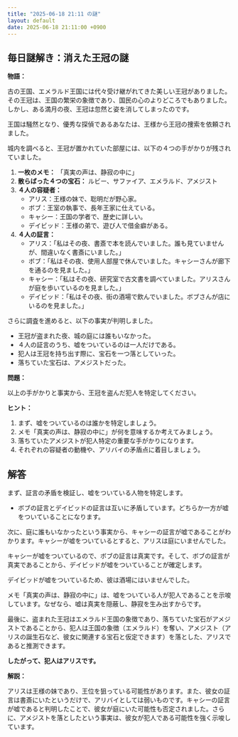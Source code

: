 ```yaml
---
title: "2025-06-18 21:11 の謎"
layout: default
date: 2025-06-18 21:11:00 +0900
---
```

## 毎日謎解き：消えた王冠の謎

**物語：**

古の王国、エメラルド王国には代々受け継がれてきた美しい王冠がありました。その王冠は、王国の繁栄の象徴であり、国民の心のよりどころでもありました。しかし、ある満月の夜、王冠は忽然と姿を消してしまったのです。

王国は騒然となり、優秀な探偵であるあなたは、王様から王冠の捜索を依頼されました。

城内を調べると、王冠が置かれていた部屋には、以下の４つの手がかりが残されていました。

1.  **一枚のメモ：** 「真実の声は、静寂の中に」
2.  **散らばった４つの宝石：** ルビー、サファイア、エメラルド、アメジスト
3.  **４人の容疑者：**
    *   アリス：王様の妹で、聡明だが野心家。
    *   ボブ：王室の執事で、長年王家に仕えている。
    *   キャシー：王国の学者で、歴史に詳しい。
    *   デイビッド：王様の弟で、遊び人で借金癖がある。
4.  **４人の証言：**
    *   アリス：「私はその夜、書斎で本を読んでいました。誰も見ていませんが、間違いなく書斎にいました。」
    *   ボブ：「私はその夜、使用人部屋で休んでいました。キャシーさんが廊下を通るのを見ました。」
    *   キャシー：「私はその夜、研究室で古文書を調べていました。アリスさんが庭を歩いているのを見ました。」
    *   デイビッド：「私はその夜、街の酒場で飲んでいました。ボブさんが店にいるのを見ました。」

さらに調査を進めると、以下の事実が判明しました。

*   王冠が盗まれた夜、城の庭には誰もいなかった。
*   ４人の証言のうち、嘘をついているのは一人だけである。
*   犯人は王冠を持ち出す際に、宝石を一つ落としていった。
*   落ちていた宝石は、アメジストだった。

**問題：**

以上の手がかりと事実から、王冠を盗んだ犯人を特定してください。

**ヒント：**

1.  まず、嘘をついているのは誰かを特定しましょう。
2.  メモ「真実の声は、静寂の中に」が何を意味するか考えてみましょう。
3.  落ちていたアメジストが犯人特定の重要な手がかりになります。
4.  それぞれの容疑者の動機や、アリバイの矛盾点に着目しましょう。

## 解答

まず、証言の矛盾を検証し、嘘をついている人物を特定します。

*   ボブの証言とデイビッドの証言は互いに矛盾しています。どちらか一方が嘘をついていることになります。

次に、庭に誰もいなかったという事実から、キャシーの証言が嘘であることがわかります。キャシーが嘘をついているとすると、アリスは庭にいませんでした。

キャシーが嘘をついているので、ボブの証言は真実です。そして、ボブの証言が真実であることから、デイビッドが嘘をついていることが確定します。

デイビッドが嘘をついているため、彼は酒場にはいませんでした。

メモ「真実の声は、静寂の中に」は、嘘をついている人が犯人であることを示唆しています。なぜなら、嘘は真実を隠蔽し、静寂を生み出すからです。

最後に、盗まれた王冠はエメラルド王国の象徴であり、落ちていた宝石がアメジストであることから、犯人は王国の象徴（エメラルド）を奪い、アメジスト（アリスの誕生石など、彼女に関連する宝石と仮定できます）を落とした、アリスであると推測できます。

**したがって、犯人はアリスです。**

**解説：**

アリスは王様の妹であり、王位を狙っている可能性があります。また、彼女の証言は書斎にいたというだけで、アリバイとしては弱いものです。キャシーの証言が嘘であると判明したことで、彼女が庭にいた可能性も否定されました。さらに、アメジストを落としたという事実は、彼女が犯人である可能性を強く示唆しています。
